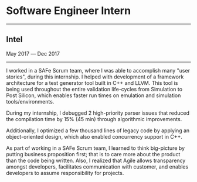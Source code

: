 # Software Engineer Intern

---

## Intel
May 2017 ― Dec 2017

---

I worked in a SAFe Scrum team, where I was able to accomplish many "user
stories", during this internship. I helped with development of a
framework architecture for a test generator tool built in C++ and LLVM.
This tool is being used throughout the entire validation life-cycles
from Simulation to Post Silicon, which enables faster run times on
emulation and simulation tools/environments.

During my internship, I debugged 2 high-priority parser issues that
reduced the compilation time by 15% (45 min) through algorithmic
improvements.

Additionally, I optimized a few thousand lines of legacy code by
applying an object-oriented design, which also enabled concurrency
support in C++.

As part of working in a SAFe Scrum team, I learned to think big-picture
by putting business proposition first; that is to care more about the
product than the code being written. Also, I realized that Agile allows
transparency amongst developers, facilitates communication with
customer, and enables developers to assume responsibility for projects.

